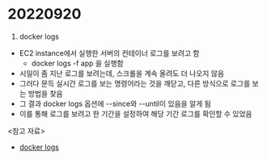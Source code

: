 # 20220920

1. docker logs

- EC2 instance에서 실행한 서버의 컨테이너 로그를 보려고 함
  - docker logs -f app 을 실행함
- 시일이 좀 지난 로그를 보려는데, 스크롤을 계속 올려도 더 나오지 않음
- 그러다 문득 실시간 로그를 보는 명령어라는 것을 깨닫고, 다른 방식으로 로그를 보는 방법을 찾음
- 그 결과 docker logs 옵션에 --since와 --until이 있음을 알게 됨
- 이를 통해 로그를 보려고 한 기간을 설정하여 해당 기간 로그를 확인할 수 있었음

<참고 자료>

- [docker logs](https://docs.docker.com/engine/reference/commandline/logs/)
